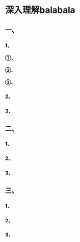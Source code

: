 # 深入理解balabala

## 一、

### 1、

#### ①、

#### ②、

#### ③、

### 2、

### 3、

## 二、

### 1、

### 2、

### 3、

## 三、

### 1、

### 2、

### 3、